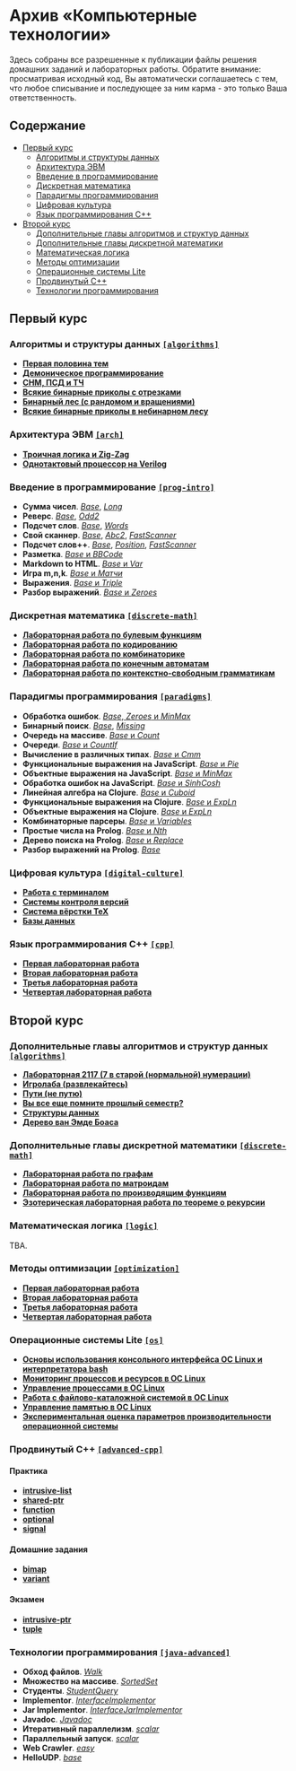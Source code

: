 # Архив «Компьютерные технологии»

Здесь собраны все разрешенные к публикации файлы решения домашних заданий и лабораторных работы. Обратите внимание: просматривая исходный код, Вы автоматически соглашаетесь с тем, что любое списывание и последующее за ним карма - это только Ваша ответственность.

## Содержание

* [Первый курс](#первый-курс)
  * [Алгоритмы и структуры данных](#алгоритмы-и-структуры-данных-algorithms)
  * [Архитектура ЭВМ](#архитектура-эвм-arch)
  * [Введение в программирование](#введение-в-программирование-prog-intro)
  * [Дискретная математика](#дискретная-математика-discrete-math)
  * [Парадигмы программирования](#парадигмы-программирования-paradigms)
  * [Цифровая культура](#цифровая-культура-digital-culture)
  * [Язык программирования C++](#язык-программирования-c-cpp)
* [Второй курс](#второй-курс)
  * [Дополнительные главы алгоритмов и структур данных](#дополнительные-главы-алгоритмов-и-структур-данных-algorithms)
  * [Дополнительные главы дискретной математики](#дополнительные-главы-дискретной-математики-discrete-math)
  * [Математическая логика](#математическая-логика-logic)
  * [Методы оптимизации](#методы-оптимизации-optimization)
  * [Операционные системы Lite](#операционные-системы-lite-os)
  * [Продвинутый C++](#продвинутый-c-advanced-cpp)
  * [Технологии программирования](#технологии-программирования-java-advanced)

## Первый курс

### Алгоритмы и структуры данных [`[algorithms]`](algorithms/)

* [**Первая половина тем**](algorithms/half/)
* [**Демоническое программирование**](algorithms/dp/)
* [**СНМ, ПСД и ТЧ**](algorithms/dsu-nt/)
* [**Всякие бинарные приколы с отрезками**](algorithms/segment/)
* [**Бинарный лес (с рандомом и вращениями)**](algorithms/trees/)
* [**Всякие бинарные приколы в небинарном лесу**](algorithms/lca-centroid/)

### Архитектура ЭВМ [`[arch]`](arch/)

* [**Троичная логика и Zig-Zag**](arch/zigzag-ternary/)
* [**Однотактовый процессор на Verilog**](arch/mips-cpu/)

### Введение в программирование [`[prog-intro]`](prog-intro/)

* **Сумма чисел**. [*Base*](prog-intro/Sum.java), [*Long*](prog-intro/SumLong.java)
* **Реверс**. [*Base*](prog-intro/Reverse.java), [*Odd2*](prog-intro/ReverseOdd2.java)
* **Подсчет слов**. [*Base*](prog-intro/WordStatInput.java), [*Words*](prog-intro/WordStatWords.java)
* **Свой сканнер**. [*Base*](prog-intro/Reverse.java), [*Abc2*](prog-intro/ReverseAbc2.java), [*FastScanner*](prog-intro/FastScanner.java)
* **Подсчет слов++**. [*Base*](prog-intro/Wspp.java), [*Position*](prog-intro/WsppPosition.java), [*FastScanner*](prog-intro/FastScanner.java)
* **Разметка**. [*Base* и *BBCode*](prog-intro/markup/)
* **Markdown to HTML**. [*Base* и *Var*](prog-intro/md2html/)
* **Игра m,n,k**. [*Base* и *Матчи*](prog-intro/game/)
* **Выражения**. [*Base* и *Triple*](prog-intro/expression/)
* **Разбор выражений**. [*Base* и *Zeroes*](prog-intro/expression/)

### Дискретная математика [`[discrete-math]`](discrete-math/)

* [**Лабораторная работа по булевым функциям**](discrete-math/boolean/)
* [**Лабораторная работа по кодированию**](discrete-math/encoding/)
* [**Лабораторная работа по комбинаторике**](discrete-math/combinatorics/)
* [**Лабораторная работа по конечным автоматам**](discrete-math/automata/)
* [**Лабораторная работа по контекстно-свободным грамматикам**](discrete-math/context-free/)

### Парадигмы программирования [`[paradigms]`](paradigms/)

* **Обработка ошибок**. [*Base*, *Zeroes* и *MinMax*](paradigms/java/expression/)
* **Бинарный поиск**. [*Base*](paradigms/java/search/BinarySearch.java), [*Missing*](paradigms/java/search/BinarySearchMissing.java)
* **Очередь на массиве**. [*Base* и *Count*](paradigms/java/queue/)
* **Очереди**. [*Base* и *CountIf*](paradigms/java/queue/)
* **Вычисление в различных типах**. [*Base* и *Cmm*](paradigms/java/expression/generic/)
* **Функциональные выражения на JavaScript**. [*Base* и *Pie*](paradigms/javascript/functionalExpression.js)
* **Объектные выражения на JavaScript**. [*Base* и *MinMax*](paradigms/javascript/objectExpression.js)
* **Обработка ошибок на JavaScript**. [*Base* и *SinhCosh*](paradigms/javascript/objectExpression.js)
* **Линейная алгебра на Clojure**. [*Base* и *Cuboid*](paradigms/clojure/linear.clj)
* **Функциональные выражения на Clojure**. [*Base* и *ExpLn*](paradigms/clojure/expression.clj)
* **Объектные выражения на Clojure**. [*Base* и *ExpLn*](paradigms/clojure/expression.clj)
* **Комбинаторные парсеры**. [*Base* и *Variables*](paradigms/clojure/expression.clj)
* **Простые числа на Prolog**. [*Base* и *Nth*](paradigms/prolog/primes.pl)
* **Дерево поиска на Prolog**. [*Base* и *Replace*](paradigms/prolog/tree-map.pl)
* **Разбор выражений на Prolog**. [*Base*](paradigms/prolog/expression.pl)

### Цифровая культура [`[digital-culture]`](digital-culture/)

* [**Работа с терминалом**](digital-culture/bash/)
* [**Системы контроля версий**](digital-culture/git/)
* [**Система вёрстки TeX**](digital-culture/latex/)
* [**Базы данных**](digital-culture/dbms/)

### Язык программирования C++ [`[cpp]`](cpp/)

* [**Первая лабораторная работа**](cpp/1/)
* [**Вторая лабораторная работа**](cpp/2/)
* [**Третья лабораторная работа**](cpp/3/)
* [**Четвертая лабораторная работа**](cpp/4/)

## Второй курс

### Дополнительные главы алгоритмов и структур данных [`[algorithms]`](algorithms/)

* [**Лабораторная 2117 (7 в старой (нормальной) нумерации)**](algorithms/graphs/)
* [**Игролаба (развлекайтесь)**](algorithms/games/)
* [**Пути (не путю)**](algorithms/paths/)
* [**Вы все еще помните прошлый семестр?**](algorithms/streams/)
* [**Структуры данных**](algorithms/strings/)
* [**Дерево ван Эмде Боаса**](algorithms/veb/)

### Дополнительные главы дискретной математики [`[discrete-math]`](discrete-math/)

* [**Лабораторная работа по графам**](discrete-math/graphs/)
* [**Лабораторная работа по матроидам**](discrete-math/matroids/)
* [**Лабораторная работа по производящим функциям**](discrete-math/genfunction/)
* [**Эзотерическая лабораторная работа по теореме о рекурсии**](discrete-math/quine/)

### Математическая логика [`[logic]`](logic/)

TBA.

### Методы оптимизации [`[optimization]`](optimization/)

* [**Первая лабораторная работа**](optimization/lab1/)
* [**Вторая лабораторная работа**](optimization/lab2/)
* [**Третья лабораторная работа**](optimization/lab3/)
* [**Четвертая лабораторная работа**](optimization/lab4/)

### Операционные системы Lite [`[os]`](os/)

* [**Основы использования консольного интерфейса ОС Linux и интерпретатора bash**](os/basics/)
* [**Мониторинг процессов и ресурсов в ОС Linux**](os/monitoring/)
* [**Управление процессами в ОС Linux**](os/control/)
* [**Работа с файлово-каталожной системой в ОС Linux**](os/catalog/)
* [**Управление памятью в ОС Linux**](os/memory/)
* [**Экспериментальная оценка параметров производительности операционной системы**](os/performance/)

### Продвинутый C++ [`[advanced-cpp]`](advanced-cpp/)

#### Практика

* [**intrusive-list**](advanced-cpp/intrusive-list/)
* [**shared-ptr**](advanced-cpp/shared-ptr/)
* [**function**](advanced-cpp/function/)
* [**optional**](advanced-cpp/optional/)
* [**signal**](advanced-cpp/signal/)

#### Домашние задания

* [**bimap**](advanced-cpp/bimap/)
* [**variant**](advanced-cpp/variant/)

#### Экзамен

* [**intrusive-ptr**](advanced-cpp/intrusive-ptr/)
* [**tuple**](advanced-cpp/tuple/)

### Технологии программирования [`[java-advanced]`](java-advanced/info/kgeorgiy/ja/bakturin/)

* **Обход файлов**. [*Walk*](java-advanced/info/kgeorgiy/ja/bakturin/walk/)
* **Множество на массиве**. [*SortedSet*](java-advanced/info/kgeorgiy/ja/bakturin/arrayset/)
* **Студенты**. [*StudentQuery*](java-advanced/info/kgeorgiy/ja/bakturin/student)
* **Implementor**. [*InterfaceImplementor*](java-advanced/info/kgeorgiy/ja/bakturin/implementor)
* **Jar Implementor**. [*InterfaceJarImplementor*](java-advanced/info/kgeorgiy/ja/bakturin/implementor)
* **Javadoc**. [*Javadoc*](java-advanced/info/kgeorgiy/ja/bakturin/implementor)
* **Итеративный параллелизм**. [*scalar*](java-advanced/info/kgeorgiy/ja/bakturin/concurrent)
* **Параллельный запуск**. [*scalar*](java-advanced/info/kgeorgiy/ja/bakturin/concurrent)
* **Web Crawler**. [*easy*](java-advanced/info/kgeorgiy/ja/bakturin/crawler)
* **HelloUDP**. [*base*](java-advanced/info/kgeorgiy/ja/bakturin/hello)

